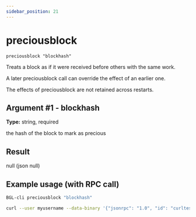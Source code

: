 ```yaml
---
sidebar_position: 21
---
```


# preciousblock

`preciousblock "blockhash"`

Treats a block as if it were received before others with the same work.

A later preciousblock call can override the effect of an earlier one.

The effects of preciousblock are not retained across restarts.

## Argument #1 - blockhash

**Type:** string, required

the hash of the block to mark as precious

## Result

null (json null)

## Example usage (with RPC call)

```sh
BGL-cli preciousblock "blockhash"
```

```sh
curl --user myusername --data-binary '{"jsonrpc": "1.0", "id": "curltest", "method": "preciousblock", "params": ["blockhash"]}' -H 'content-type: text/plain;' http://127.0.0.1:8334/
```
